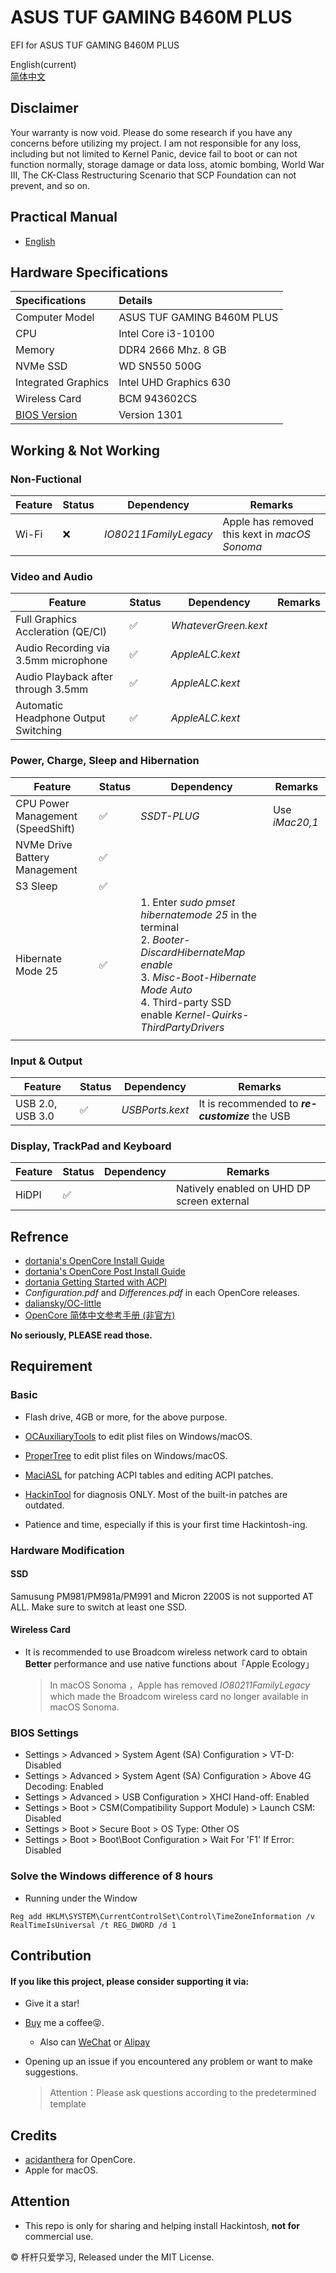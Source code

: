 ASUS TUF GAMING B460M PLUS
========
EFI for ASUS TUF GAMING B460M PLUS

English(current)<br>
[简体中文](https://github.com/Fu-Yuxuan-hub/ASUS-TUF-GAMING-B460M-PLUS-HACKINTOSH/blob/main/README_CN.md)


## Disclaimer 

Your warranty is now void. Please do some research if you have any concerns before utilizing my project. I am not responsible for any loss, including but not limited to Kernel Panic, device fail to boot or can not function normally, storage damage or data loss, atomic bombing, World War III, The CK-Class Restructuring Scenario that SCP Foundation can not prevent, and so on.


## Practical Manual 
- [English](https://dlsvr04.asus.com.cn/pub/ASUS/mb/LGA1200/TUF_GAMING_B460M-PLUS/E17227_TUF_GAMING_B460M-PLUS_UM_V3_WEB.pdf)

## Hardware Specifications 

| Specifications | Details |
|:---|:---|
| Computer Model | ASUS TUF GAMING B460M PLUS |
| CPU | Intel Core i3-10100 |
| Memory | DDR4 2666 Mhz. 8 GB |
| NVMe SSD | WD SN550 500G |
| Integrated Graphics | Intel UHD Graphics 630 |
| Wireless Card | BCM 943602CS |
| [BIOS Version](https://www.asus.com.cn/motherboards-components/motherboards/tuf-gaming/tuf-gaming-b460m-plus/helpdesk_bios/?model2Name=TUF-GAMING-B460M-PLUS) | Version 1301 |

## Working & Not Working 

### Non-Fuctional 

| Feature | Status | Dependency | Remarks |
| --- | --- | --- | --- |
| Wi-Fi | ❌ | *IO80211FamilyLegacy* | Apple has removed this kext in *macOS Sonoma* |


### Video and Audio

| Feature | Status | Dependency | Remarks |
| --- | --- | --- | --- |
| Full Graphics Accleration (QE/CI) | ✅ | *WhateverGreen.kext* | |
| Audio Recording via 3.5mm microphone | ✅ | *AppleALC.kext* | |
| Audio Playback after through 3.5mm | ✅ | *AppleALC.kext* | |
| Automatic Headphone Output Switching | ✅ | *AppleALC.kext* | |


### Power, Charge, Sleep and Hibernation 

| Feature | Status | Dependency | Remarks |
| --- | --- | --- | --- |
| CPU Power Management (SpeedShift) | ✅ | *SSDT-PLUG* | Use *iMac20,1* |
| NVMe Drive Battery Management | ✅ | | |
| S3 Sleep | ✅ |
| Hibernate Mode 25 | ✅ | 1. Enter *sudo pmset hibernatemode 25* in the terminal<br>2. *Booter-DiscardHibernateMap* *enable*<br>3. *Misc-Boot-Hibernate Mode* *Auto*<br>4. Third-party SSD enable *Kernel-Quirks-ThirdPartyDrivers*
  | |

### Input & Output

| Feature | Status | Dependency | Remarks |
| --- | --- | --- | --- |
| USB 2.0, USB 3.0 | ✅ | *USBPorts.kext* | It is recommended to ***re-customize*** the USB |


### Display, TrackPad and Keyboard 

| Feature | Status | Dependency | Remarks |
| --- | --- | --- | --- |
| HiDPI | ✅ | | Natively enabled on UHD DP  screen external |


## Refrence 

- [dortania's OpenCore Install Guide](https://dortania.github.io/OpenCore-Install-Guide/)
- [dortania's OpenCore Post Install Guide](https://dortania.github.io/OpenCore-Post-Install/)
- [dortania Getting Started with ACPI](https://dortania.github.io/OpenCore-Post-Install/)
- *Configuration.pdf* and *Differences.pdf* in each OpenCore releases.
- [daliansky/OC-little](https://github.com/daliansky/OC-little)
- [OpenCore 简体中文参考手册 (非官方)](https://oc.skk.moe)

**No seriously, PLEASE read those.**

## Requirement 

### Basic 

- Flash drive, 4GB or more, for the above purpose.

- [OCAuxiliaryTools](https://github.com/ic005k/OCAuxiliaryTools) to edit plist files on Windows/macOS.

- [ProperTree](https://github.com/corpnewt/ProperTree) to edit plist files on Windows/macOS.

- [MaciASL](https://github.com/acidanthera/MaciASL) for patching ACPI tables and editing ACPI patches.

- [HackinTool](https://github.com/headkaze/Hackintool) for diagnosis ONLY. Most of the built-in patches are outdated.

- Patience and time, especially if this is your first time Hackintosh-ing.


### Hardware Modification 

#### SSD

Samusung PM981/PM981a/PM991 and Micron 2200S is not supported AT ALL. Make sure to switch at least one SSD.


#### Wireless Card

- It is recommended to use Broadcom wireless network card to obtain **Better** performance and use native functions about「Apple Ecology」
  >In macOS Sonoma ，Apple has removed *IO80211FamilyLegacy* which made the Broadcom wireless card no longer available in macOS Sonoma.


### BIOS Settings 

- Settings > Advanced > System Agent (SA) Configuration > VT-D: Disabled
- Settings > Advanced > System Agent (SA) Configuration > Above 4G Decoding: Enabled
- Settings > Advanced > USB Configuration > XHCI Hand-off: Enabled
- Settings > Boot > CSM(Compatibility Support Module) > Launch CSM: Disabled
- Settings > Boot > Secure Boot > OS Type: Other OS
- Settings > Boot > Boot\Boot Configuration > Wait For 'F1' If Error: Disabled


### Solve the Windows difference of 8 hours 
* Running under the Window 
```
Reg add HKLM\SYSTEM\CurrentControlSet\Control\TimeZoneInformation /v RealTimeIsUniversal /t REG_DWORD /d 1
```

## Contribution

#### If you like this project, please consider supporting it via:

* Give it a star!

* [Buy](https://ko-fi.com/fuyuxuan) me a coffee😝.
  * Also can [WeChat](https://github.com/Fu-Yuxuan-hub/Generic-EFI-for-H610-B660-Z690-B760-Z790/blob/main/Donation/WeChat.JPG) or [Alipay](https://github.com/Fu-Yuxuan-hub/Generic-EFI-for-H610-B660-Z690-B760-Z790/blob/main/Donation/Alipay.JPG)

* Opening up an issue if you encountered any problem or want to make suggestions.
  > Attention：Please ask questions according to the predetermined template

## Credits

* [acidanthera](https://github.com/acidanthera) for OpenCore.
* Apple for macOS.

## Attention

* This repo is only for sharing and helping install Hackintosh, **not for** commercial use.

© 杆杆只爱学习, Released under the MIT License.